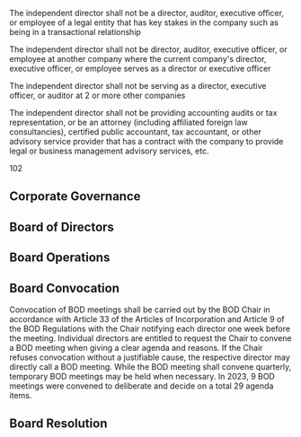 The independent director shall not be a director, auditor, executive officer, or employee of a legal entity that has key stakes in the company such as being in a transactional relationship

The independent director shall not be director, auditor, executive officer, or employee at another company where the current company's director, executive officer, or employee serves as a director or executive officer

The independent director shall not be serving as a director, executive officer, or auditor at 2 or more other companies

The independent director shall not be providing accounting audits or tax representation, or be an attorney (including affiliated foreign law consultancies), certified public accountant, tax accountant, or other advisory service provider that has a contract with the company to provide legal or business management advisory services, etc.

102

## **Corporate Governance**

## **Board of Directors**

## **Board Operations**

## **Board Convocation**

Convocation of BOD meetings shall be carried out by the BOD Chair in accordance with Article 33 of the Articles of Incorporation and Article 9 of the BOD Regulations with the Chair notifying each director one week before the meeting. Individual directors are entitled to request the Chair to convene a BOD meeting when giving a clear agenda and reasons. If the Chair refuses convocation without a justifiable cause, the respective director may directly call a BOD meeting. While the BOD meeting shall convene quarterly, temporary BOD meetings may be held when necessary. In 2023, 9 BOD meetings were convened to deliberate and decide on a total 29 agenda items.

## **Board Resolution**